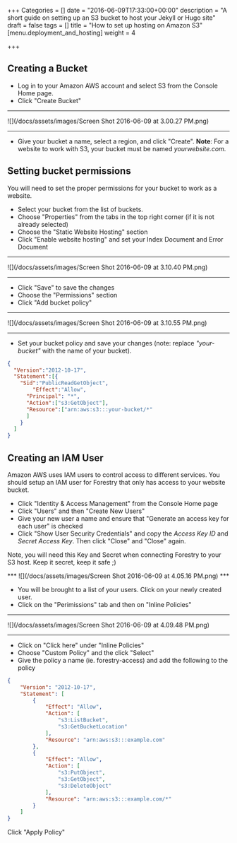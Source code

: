 +++
Categories = []
date = "2016-06-09T17:33:00+00:00"
description = "A short guide on setting up an S3 bucket to host your Jekyll or Hugo site"
draft = false
tags = []
title = "How to set up hosting on Amazon S3"
[menu.deployment_and_hosting]
weight = 4

+++
## Creating a Bucket
- Log in to your Amazon AWS account and select S3 from the Console Home page.
- Click "Create Bucket"

***
![](/docs/assets/images/Screen Shot 2016-06-09 at 3.00.27 PM.png)
***

- Give your bucket a name, select a region, and click "Create". **Note**: For a website to work with S3, your bucket must be named *yourwebsite.com*.

## Setting bucket permissions
You will need to set the proper permissions for your bucket to work as a website.

- Select your bucket from the list of buckets.
- Choose "Properties" from the tabs in the top right corner (if it is not already selected)
- Choose the "Static Website Hosting" section
- Click "Enable website hosting" and set your Index Document and Error Document

***
![](/docs/assets/images/Screen Shot 2016-06-09 at 3.10.40 PM.png)
***

- Click "Save" to save the changes
- Choose the "Permissions" section
- Click "Add bucket policy"

***
![](/docs/assets/images/Screen Shot 2016-06-09 at 3.10.55 PM.png)
***

- Set your bucket policy and save your changes (note: replace *"your-bucket"* with the name of your bucket).

```json
{
  "Version":"2012-10-17",
  "Statement":[{
	"Sid":"PublicReadGetObject",
        "Effect":"Allow",
	  "Principal": "*",
      "Action":["s3:GetObject"],
      "Resource":["arn:aws:s3:::your-bucket/*"
      ]
    }
  ]
}
```

## Creating an IAM User
Amazon AWS uses IAM users to control access to different services. You should setup an IAM user for Forestry that only has access to your website bucket.

- Click "Identity & Access Management" from the Console Home page
- Click "Users" and then "Create New Users"
- Give your new user a name and ensure that "Generate an access key for each user" is checked
- Click "Show User Security Credentials" and copy the *Access Key ID* and *Secret Access Key*. Then click "Close" and "Close" again.

<p class="highlighted-block">Note, you will need this Key and Secret when connecting Forestry to your S3 host.  Keep it secret, keep it safe ;) </p>
***
![](/docs/assets/images/Screen Shot 2016-06-09 at 4.05.16 PM.png)
***

- You will be brought to a list of your users. Click on your newly created user.
- Click on the "Perimissions" tab and then on "Inline Policies"

***
![](/docs/assets/images/Screen Shot 2016-06-09 at 4.09.48 PM.png)
***

- Click on "Click here" under "Inline Policies"
- Choose "Custom Policy" and the click "Select"
- Give the policy a name (ie. forestry-access) and add the following to the policy

```json
{
    "Version": "2012-10-17",
    "Statement": [
        {
            "Effect": "Allow",
            "Action": [
                "s3:ListBucket",
                "s3:GetBucketLocation"
            ],
            "Resource": "arn:aws:s3:::example.com"
        },
        {
            "Effect": "Allow",
            "Action": [
                "s3:PutObject",
                "s3:GetObject",
                "s3:DeleteObject"
            ],
            "Resource": "arn:aws:s3:::example.com/*"
        }
    ]
}
```

Click "Apply Policy"
